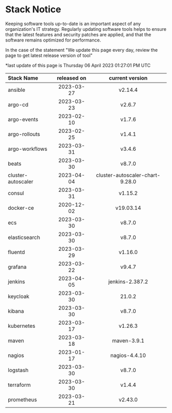 # Stack Notice  
  

Keeping software tools up-to-date is an important aspect of any organization's IT strategy. Regularly updating software tools helps to ensure that the latest features and security patches are applied, and that the software remains optimized for performance.

In the case of the statement "We update this page every day, review the page to get latest release version of tool"  

*last update of this page is Thursday 06 April 2023 01:27:01 PM UTC

<center>

| Stack Name | released on    | current version    |
| :----- | :---: | :---: |
|ansible|2023-03-27|v2.14.4|
|argo-cd|2023-03-23|v2.6.7|
|argo-events|2023-02-10|v1.7.6|
|argo-rollouts|2023-02-25|v1.4.1|
|argo-workflows|2023-03-31|v3.4.6|
|beats|2023-03-30|v8.7.0|
|cluster-autoscaler|2023-04-04|cluster-autoscaler-chart-9.28.0|
|consul|2023-03-31|v1.15.2|
|docker-ce|2020-12-02|v19.03.14|
|ecs|2023-03-30|v8.7.0|
|elasticsearch|2023-03-30|v8.7.0|
|fluentd|2023-03-29|v1.16.0|
|grafana|2023-03-22|v9.4.7|
|jenkins|2023-04-05|jenkins-2.387.2|
|keycloak|2023-03-30|21.0.2|
|kibana|2023-03-30|v8.7.0|
|kubernetes|2023-03-17|v1.26.3|
|maven|2023-03-18|maven-3.9.1|
|nagios|2023-01-17|nagios-4.4.10|
|logstash|2023-03-30|v8.7.0|
|terraform|2023-03-30|v1.4.4|
|prometheus|2023-03-21|v2.43.0|

</center>
